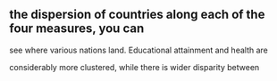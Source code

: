 ## the dispersion of countries along each of the four measures, you can

see where various nations land. Educational attainment and health are

considerably more clustered, while there is wider disparity between